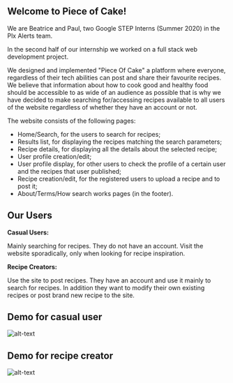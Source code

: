 Welcome to Piece of Cake!
-------------------------
We are Beatrice and Paul, two Google STEP Interns (Summer 2020) in the Plx Alerts team.

In the second half of our internship we worked on a full stack web development project. 

We designed and implemented "Piece Of Cake" a platform where everyone, regardless of their tech abilities can post and share their favourite recipes. We believe that information about how to cook good and healthy food should be accessible to as wide of an audience as possible that is why we have decided to make searching for/accessing recipes available to all users of the website regardless of whether they have an account or not.

The website consists of the following pages: <br>
* Home/Search, for the users to search for recipes; <br>
* Results list,  for displaying the recipes matching the search parameters; <br>
* Recipe details, for displaying all the details about the selected recipe; <br>
* User profile creation/edit; <br>
* User profile display, for other users to check the profile of a certain user and the recipes that user published; <br>
* Recipe creation/edit, for the registered users to upload a recipe and to post it; <br>
* About/Terms/How search works pages (in the footer). <br>

Our Users
----------

**Casual Users:**

Mainly searching for recipes. They do not have an account. Visit the website sporadically, only when looking for recipe inspiration.

**Recipe Creators:**

Use the site to post recipes. They have an account and use it mainly to search for recipes. In addition they want to modify their own existing recipes or post brand new recipe to the site.



Demo for casual user
--------------------
![alt-text](demo/demo_user.gif)

Demo for recipe creator
-----------------------

![alt-text](demo/demo_creator.gif)
